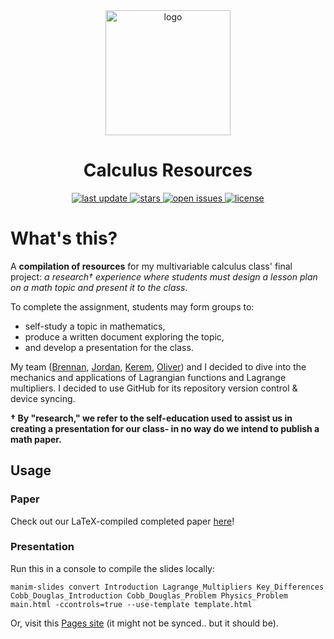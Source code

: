 <div align="center">
	<img src="assets/logo.png" alt="logo" width="200" height="auto" />
	<h1>Calculus Resources</h1>
	<p>
		<a href="">
			<img src="https://img.shields.io/github/last-commit/philosolog/calculus-resources" alt="last update" />
		</a>
		<a href="https://github.com/philosolog/calculus-resources/stargazers">
			<img src="https://img.shields.io/github/stars/philosolog/calculus-resources" alt="stars" />
		</a>
		<a href="https://github.com/philosolog/calculus-resources/issues/">
			<img src="https://img.shields.io/github/issues/philosolog/calculus-resources" alt="open issues" />
		</a>
		<a href="https://github.com/philosolog/calculus-resources/blob/master/LICENSE">
			<img src="https://img.shields.io/github/license/philosolog/calculus-resources.svg" alt="license" />
		</a>
	</p>
</div>

# What's this?
A **compilation of resources** for my multivariable calculus class' final project: *a research† experience where students must design a lesson plan on a math topic and present it to the class*.

To complete the assignment, students may form groups to:
- self-study a topic in mathematics,
- produce a written document exploring the topic,
- and develop a presentation for the class.

My team ([Brennan](https://github.com/Brensum), [Jordan](https://github.com/Jadams06), [Kerem](https://github.com/Ottoerm7), [Oliver](https://github.com/aureliusandreas)) and I decided to dive into the mechanics and applications of Lagrangian functions and Lagrange multipliers. I decided to use GitHub for its repository version control & device syncing.

**† By "research," we refer to the self-education used to assist us in creating a presentation for our class- in no way do we intend to publish a math paper.**

## Usage
### Paper
Check out our LaTeX-compiled completed paper [here](https://github.com/philosolog/Exploring-Lagrangian-Optimization/blob/main/Paper/Wrapper.pdf)! 
### Presentation
Run this in a console to compile the slides locally:
```console
manim-slides convert Introduction Lagrange_Multipliers Key_Differences Cobb_Douglas_Introduction Cobb_Douglas_Problem Physics_Problem main.html -ccontrols=true --use-template template.html
```
Or, visit this [Pages site](https://philosolog.github.io/Exploring-Lagrangian-Optimization-Slides/) (it might not be synced.. but it should be).
